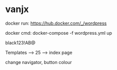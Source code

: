 # vanjx

docker run: https://hub.docker.com/_/wordpress

docker cmd: 
docker-compose -f wordpress.yml up

black123!AB@

Templates --> 25 --> index page

change navigator, button colour
